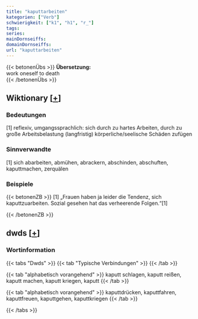 ```yaml
---
title: "kaputtarbeiten"
kategorien: ["Verb"]
schwierigkeit: ["k1", "h1", "r_"]
tags:
series:
mainDornseiffs:
domainDornseiffs:
url: "kaputtarbeiten"
---
```


{{< betonenÜbs >}}
**Übersetzung:**  
work oneself to death  
{{< /betonenÜbs >}}

## Wiktionary [[+](https://de.wiktionary.org/wiki/kaputtarbeiten)]

### Bedeutungen
[1] reflexiv, umgangssprachlich: sich durch zu hartes Arbeiten, durch zu große Arbeitsbelastung (langfristig) körperliche/seelische Schäden zufügen  

### Sinnverwandte
[1] sich abarbeiten, abmühen, abrackern, abschinden, abschuften, kaputtmachen, zerquälen  

### Beispiele
{{< betonenZB >}}
[1] „Frauen haben ja leider die Tendenz, sich kaputtzuarbeiten. Sozial gesehen hat das verheerende Folgen.“[1]  

{{< /betonenZB >}}


## dwds [[+](https://www.dwds.de/wb/kaputtarbeiten)]

### Wortinformation
{{< tabs "Dwds" >}}
{{< tab "Typische Verbindungen" >}}
{{< /tab >}}

{{< tab "alphabetisch vorangehend" >}}
kaputt schlagen, kaputt reißen, kaputt machen, kaputt kriegen, kaputt
{{< /tab >}}

{{< tab "alphabetisch vorangehend" >}}
kaputtdrücken, kaputtfahren, kaputtfreuen, kaputtgehen, kaputtkriegen
{{< /tab >}}

{{< /tabs >}}

